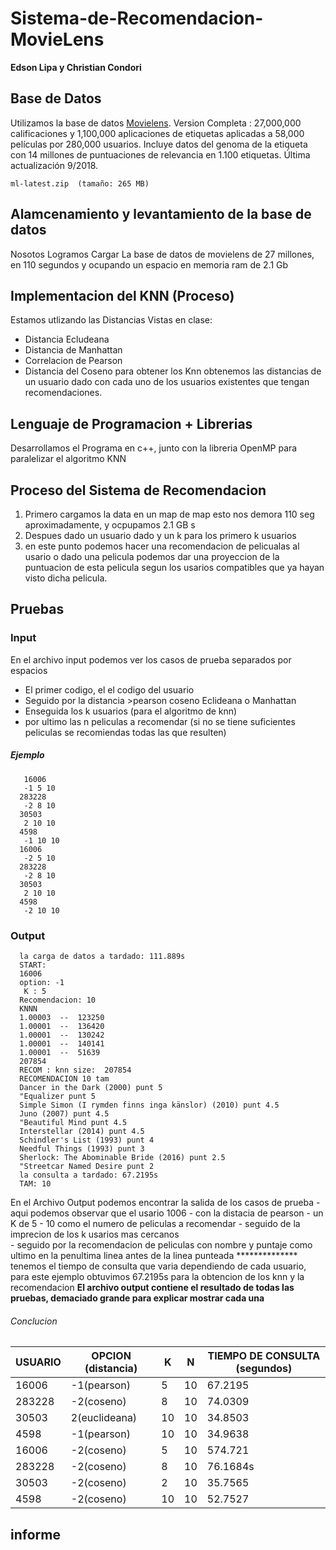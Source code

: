 # Sistema-de-Recomendacion-MovieLens
   **Edson Lipa y Christian Condori**
   
## Base de Datos
   Utilizamos la base de datos [Movielens](https://grouplens.org/datasets/movielens/latest/).
   Version Completa : 27,000,000 calificaciones y 1,100,000 aplicaciones de etiquetas aplicadas a 58,000 películas por 280,000 usuarios. Incluye datos del genoma de la etiqueta con 14 millones de puntuaciones de relevancia en 1.100 etiquetas. Última actualización 9/2018.

    ml-latest.zip  (tamaño: 265 MB)

## Alamcenamiento y levantamiento de la base de datos
   Nosotos Logramos Cargar La base de datos de movielens de 27 millones, en 110 segundos y ocupando un espacio en memoria ram de 2.1 Gb 
## Implementacion del KNN (Proceso)
  Estamos utlizando las Distancias Vistas en clase:
  - Distancia Ecludeana
  - Distancia de Manhattan
  - Correlacion de Pearson
  - Distancia del Coseno
  para obtener los Knn obtenemos las distancias de un usuario dado con cada uno de los usuarios existentes que tengan recomendaciones. 
## Lenguaje de Programacion + Librerias
Desarrollamos el Programa en c++, junto con la libreria OpenMP para paralelizar el algoritmo KNN
## Proceso del Sistema de Recomendacion
1. Primero cargamos la data en un map de map esto nos demora 110 seg aproximadamente, y ocpupamos 2.1 GB s 
1. Despues dado un usuario dado y un k para los primero k usuarios
1. en este punto podemos hacer una recomendacion de pelicualas al usario o dado una pelicula podemos dar una proyeccion de la puntuacion de esta pelicula segun los usarios compatibles que ya hayan visto dicha pelicula.
## Pruebas
### Input 
   En el archivo input podemos ver los casos de prueba separados por espacios
   - El primer codigo, el el codigo del usuario
   - Seguido por la distancia >pearson coseno Eclideana o Manhattan
   - Enseguida los k usuarios (para el algoritmo de knn)
   - por ultimo las  n peliculas a recomendar (si no se tiene suficientes peliculas se recomiendas todas las que resulten)
##### Ejemplo
       16006
       -1 5 10
      283228
       -2 8 10
      30503
       2 10 10
      4598
       -1 10 10
      16006
       -2 5 10
      283228
       -2 8 10
      30503
       2 10 10
      4598
       -2 10 10
### Output
      la carga de datos a tardado: 111.889s
      START: 
      16006
      option: -1
       K : 5
      Recomendacion: 10
      KNNN
      1.00003  --  123250
      1.00001  --  136420
      1.00001  --  130242
      1.00001  --  140141
      1.00001  --  51639
      207854
      RECOM : knn size:  207854
      RECOMENDACION 10 tam 
      Dancer in the Dark (2000) punt 5
      "Equalizer punt 5
      Simple Simon (I rymden finns inga känslor) (2010) punt 4.5
      Juno (2007) punt 4.5
      "Beautiful Mind punt 4.5
      Interstellar (2014) punt 4.5
      Schindler's List (1993) punt 4
      Needful Things (1993) punt 3
      Sherlock: The Abominable Bride (2016) punt 2.5
      "Streetcar Named Desire punt 2
      la consulta a tardado: 67.2195s
      TAM: 10

   En el Archivo Output podemos encontrar la salida de los casos de prueba
      - aqui podemos observar que el usario 1006
      - con la distacia de pearson 
      - un K de 5
      - 10 como el numero de peliculas a recomendar 
      - seguido de la imprecion de los k usarios mas cercanos      
      - seguido por la recomendacion de peliculas con nombre y puntaje
   como ultimo en la penultima linea antes de la linea punteada **************
   tenemos el tiempo de consulta que varia dependiendo de cada usuario, para este ejemplo obtuvimos 67.2195s para la obtencion de los knn y la recomendacion
   **El archivo output contiene el resultado de todas las pruebas, demaciado grande para explicar mostrar cada una**
###### Conclucion
  | USUARIO |OPCION (distancia)| K | N |TIEMPO DE CONSULTA (segundos)|
| ----- | ---- | ---- | ---- | ---- |
| 16006 | -1(pearson) | 5 | 10 | 67.2195|
| 283228 | -2(coseno) | 8 | 10 | 74.0309 |
| 30503 | 2(euclideana) | 10 | 10 | 34.8503 |
| 4598 | -1(pearson) |  10| 10 | 34.9638 |
| 16006 | -2(coseno) | 5 | 10 | 574.721 |
| 283228 | -2(coseno) | 8 | 10 | 76.1684s |
| 30503 | -2(coseno) | 2 | 10 | 35.7565 |
| 4598 | -2(coseno) | 10 | 10 | 52.7527 |
## informe
